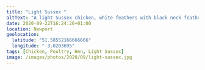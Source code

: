 ```yaml
---
title: "Light Sussex "
altText: "A light Sussex chicken, white feathers with black neck feathers. "
date: 2020-09-22T16:24:26+01:00
location: Newport
geolocation: 
  latitude: "51.58552166666666"
  longitude: "-3.0203695"
tags: [Chicken, Poultry, Hen, Light Sussex]
image: /images/photos/2020/09/light-sussex.jpg
---
```

